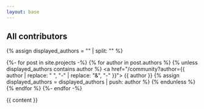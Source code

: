 ```yaml
---
layout: base
---
```


<!-- <div class="header-search">
  <form class="header-search-form" action="/search/" method="get">
    <input type="text" id="search-box" name="query">
    <input type="submit" value="search">
  </form>
</div> -->

<!-- List where search results will be rendered -->
<div class="row">
  <div class="col-md-3">
    <div id="profileDetails"></div>
  </div>
<div class="col-md-9">
<div id="search-results"></div>

<h2 class="mt-5 mb-3">All contributors</h2>
  {% assign displayed_authors = "" | split: "" %}

  {%- for post in site.projects -%}
    {% for author in post.authors %}
      {% unless displayed_authors contains author %}
      <a href="/community?author={{ author | replace: " ", "-" | replace: "&", "-" }}">
        <span class="tag small d-inline-flex bg-white border border-secondary rounded-1 py-1 px-3 text-primary me-1 mb-2">
          {{ author }}
        </span>
      </a>
        {% assign displayed_authors = displayed_authors | push: author %}
      {% endunless %}
    {% endfor %}
  {%- endfor -%}

</div>
</div>



  <script>
    // Template to generate the JSON to search
    window.store = {
      {% for post in site.projects %}
        "{{ post.url | slugify }}": {
          "title": "{{ post.title | xml_escape }}",
          "icon": "{{ post.icon | xml_escape }}",
          "authors": "{{ post.authors | xml_escape }}",
          "category": "{{ post.category | xml_escape }}",
          "content": {{ post.content | strip_html | strip_newlines | jsonify }},
          "url": "{{ post.url | xml_escape }}"
        }
        {% unless forloop.last %},{% endunless %}
      {% endfor %}
    };
  </script>
  

  

<article class="post">

  <div class="post-content">
    {{ content }}
  </div>
  
  <!-- Import lunr.js from unpkg.com -->
  <!-- <script src="https://unpkg.com/lunr/lunr.js"></script> -->
  <script src="/assets/js/lunr.js"></script>

  <!-- Custom search script which we will create below -->
  <script src="/assets/js/community.js"></script>
</article>
